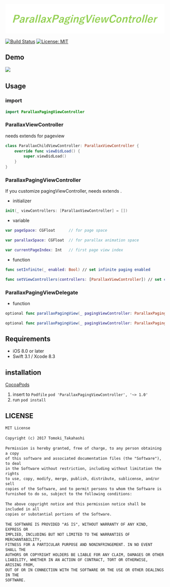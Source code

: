 
<img src="DocumentContents/top.png" width="700">

[![Build Status](https://travis-ci.org/tomokitakahashi/ParallaxPagingViewController.svg?branch=master)](https://travis-ci.org/tomokitakahashi/ParallaxPagingViewController)
[![License: MIT](https://img.shields.io/badge/License-MIT-yellow.svg)](https://opensource.org/licenses/MIT)

## Demo
<img src="DocumentContents/Demo.gif" width="200">

## Usage
### import 
```swift
import ParallaxPagingViewController
```
### ParallaxViewController
needs extends for pageview

```swift
class ParallaxChildViewController: ParallaxViewController {
    override func viewDidLoad() {
        super.viewDidLoad()
    }
}
```

### ParallaxPagingViewController
If you customize pagingViewController, needs extends . 



- initializer

```swift
init(_ viewControllers: [ParallaxViewController] = [])
```

- variable

```swift
var pageSpace: CGFloat      // for page space
```

```swift
var parallaxSpace: CGFloat  // for parallax animation space
```

```swift
var currentPageIndex: Int   // first page view index
```

- function

```swift
func setInfinite(_ enabled: Bool) // set infinite paging enabled
```

```swift
func setViewControllers(controllers: [ParallaxViewController]) // set childViewControllers
```
### ParallaxPagingViewDelegate


- function

```swift
optional func parallaxPagingView(_ pagingViewController: ParallaxPagingViewController, willMoveTo viewController:ParallaxViewController)
```

```swift
optional func parallaxPagingView(_ pagingViewController: ParallaxPagingViewController, didMoveTo viewController:ParallaxViewController)
```
## Requirements
- iOS 8.0 or later
- Swift 3.1 / Xcode 8.3

## installation
[CocoaPods](https://cocoapods.org/)
1. insert to `Podfile` 
`pod 'ParallaxPagingViewController', '~> 1.0'`
2. run 
`pod install`

## LICENSE

```
MIT License

Copyright (c) 2017 Tomoki_Takahashi

Permission is hereby granted, free of charge, to any person obtaining a copy
of this software and associated documentation files (the "Software"), to deal
in the Software without restriction, including without limitation the rights
to use, copy, modify, merge, publish, distribute, sublicense, and/or sell
copies of the Software, and to permit persons to whom the Software is
furnished to do so, subject to the following conditions:

The above copyright notice and this permission notice shall be included in all
copies or substantial portions of the Software.

THE SOFTWARE IS PROVIDED "AS IS", WITHOUT WARRANTY OF ANY KIND, EXPRESS OR
IMPLIED, INCLUDING BUT NOT LIMITED TO THE WARRANTIES OF MERCHANTABILITY,
FITNESS FOR A PARTICULAR PURPOSE AND NONINFRINGEMENT. IN NO EVENT SHALL THE
AUTHORS OR COPYRIGHT HOLDERS BE LIABLE FOR ANY CLAIM, DAMAGES OR OTHER
LIABILITY, WHETHER IN AN ACTION OF CONTRACT, TORT OR OTHERWISE, ARISING FROM,
OUT OF OR IN CONNECTION WITH THE SOFTWARE OR THE USE OR OTHER DEALINGS IN THE
SOFTWARE.
```
